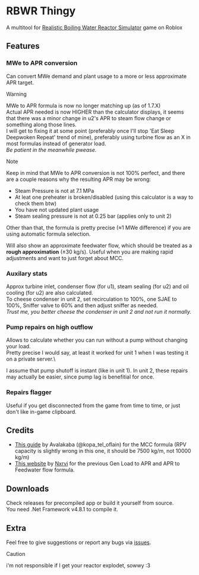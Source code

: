 # RBWR Thingy
A multitool for [Realistic Boiling Water Reactor Simulator](https://www.roblox.com/games/11765852158) game on Roblox

## Features
### MWe to APR conversion
Can convert MWe demand and plant usage to a more or less approximate APR target.

> [!WARNING]
> MWe to APR formula is now no longer matching up (as of 1.7.X)\
> Actual APR needed is now HIGHER than the calculator displays, it seems that there was a minor change in u2's APR to steam flow change or something along those lines.\
> I will get to fixing it at some point (preferably once I'll stop 'Eat Sleep Deepwoken Repeat' trend of mine), preferably using turbine flow as an X in most formulas instead of generator load.\
> *Be patient in the meanwhile pwease.*

> [!NOTE]
> Keep in mind that MWe to APR conversion is not 100% perfect, and there are a couple reasons why the resulting APR may be wrong:
> - Steam Pressure is not at 7.1 MPa
> - At leat one preheater is broken/disabled (using this calculator is a way to check them btw)
> - You have not updated plant usage
> - Steam sealing pressure is not at 0.25 bar (applies only to unit 2)
> 
> Other than that, the formula is pretty precise (≈1 MWe difference) if you are using automatic formula selection.

Will also show an approximate feedwater flow, which should be treated as a **rough approximation** (±30 kg/s).
Useful when you are making rapid adjustments and want to just forget about MCC.

### Auxilary stats
Approx turbine inlet, condenser flow (for u1), steam sealing (for u2) and oil cooling (for u2) are also calculated.\
To cheese condenser in unit 2, set recirculation to 100%, one SJAE to 100%, Sniffer valve to 60% and then adjust sniffer as needed.\
*Trust me, you better cheese the condenser in unit 2 and not run it normally.*

### Pump repairs on high outflow
Allows to calculate whether you can run without a pump without changing your load.\
Pretty precise I would say, at least it worked for unit 1 when I was testing it on a private server.\

I assume that pump shutoff is instant (like in unit 1). In unit 2, these repairs may actually be easier, since pump lag is benefitial for once.
### Repairs flagger
Useful if you get disconnected from the game from time to time, or just don't like in-game clipboard.

## Credits
- [This guide](https://docs.google.com/document/d/1Irwh4lIR1y15hKauZ3XupzsZ79sPYgwSfMnnWt8aulc/edit) by Avalakaba (@kopa_tel_oflain) for the MCC formula (RPV capacity is slightly wrong in this one, it should be 7500 kg/m, not 10000 kg/m)
- [This website](https://nxrvi.github.io/rbwrmultitoolweb/) by [Nxrvi](https://github.com/Nxrvi) for the previous Gen Load to APR and APR to Feedwater flow formula.

## Downloads
Check releases for precompiled app or build it yourself from source.\
You need .Net Framework v4.8.1 to compile it.

## Extra
Feel free to give suggestions or report any bugs via [issues](https://github.com/artv15/RBWR-Thingy/issues).
> [!CAUTION]
> i'm not responsible if I get your reactor explodet, sowwy :3
